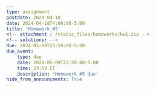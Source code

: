```yaml
---
type: assignment
postdate: 2024-04-18
date: 2024-04-18T4:00:00-5:00
title: 'Homework #5'
<!-- attachment : /static_files/homeworks/hw1.zip -->
<!-- solutions: -->
due: 2024-05-09T23:59:00-5:00
due_event:
    type: due
    date: 2024-05-09T23:59:00-5:00
    time: 23:59 ET
    description: 'Homework #5 due'
hide_from_announcments: True
---
```

